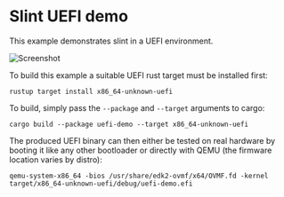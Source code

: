 # Slint UEFI demo

This example demonstrates slint in a UEFI environment.

![Screenshot](https://user-images.githubusercontent.com/1486/231705364-8c490e25-48cf-4626-a34b-2bf7239c1245.jpg)

To build this example a suitable UEFI rust target must be installed first:

```
rustup target install x86_64-unknown-uefi
```

To build, simply pass the `--package` and `--target` arguments to cargo:

```
cargo build --package uefi-demo --target x86_64-unknown-uefi
```

The produced UEFI binary can then either be tested on real hardware by booting
it like any other bootloader or directly with QEMU (the firmware location
varies by distro):

```
qemu-system-x86_64 -bios /usr/share/edk2-ovmf/x64/OVMF.fd -kernel target/x86_64-unknown-uefi/debug/uefi-demo.efi
```
